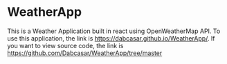 # WeatherApp

This is a Weather Application built in react using OpenWeatherMap API. To use this application, the link is https://dabcasar.github.io/WeatherApp/.
If you want to view source code, the link is https://github.com/Dabcasar/WeatherApp/tree/master
